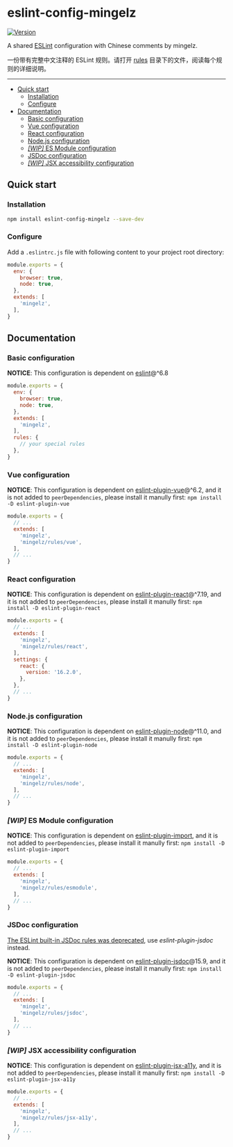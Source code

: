 # eslint-config-mingelz

[![Version](https://img.shields.io/npm/v/eslint-config-mingelz.svg?style=flat)](https://www.npmjs.com/package/eslint-config-mingelz)

A shared [ESLint](https://eslint.org) configuration with Chinese comments by mingelz.

一份带有完整中文注释的 ESLint 规则。请打开 [rules](./rules) 目录下的文件，阅读每个规则的详细说明。

---

* [Quick start](#quick-start)
  * [Installation](#installation)
  * [Configure](#configure)
* [Documentation](#documentation)
  * [Basic configuration](#basic-configuration)
  * [Vue configuration](#vue-configuration)
  * [React configuration](#react-configuration)
  * [Node.js configuration](#nodejs-configuration)
  * [*[WIP]* ES Module configuration](#wip-es-module-configuration)
  * [JSDoc configuration](#jsdoc-configuration)
  * [*[WIP]* JSX accessibility configuration](#wip-jsx-accessibility-configuration)

## Quick start

### Installation

```sh
npm install eslint-config-mingelz --save-dev
```

### Configure

Add a `.eslintrc.js` file with following content to your project root directory:

```js
module.exports = {
  env: {
    browser: true,
    node: true,
  },
  extends: [
    'mingelz',
  ],
}
```

## Documentation

### Basic configuration

**NOTICE**:
This configuration is dependent on [eslint](https://eslint.org)@^6.8

```js
module.exports = {
  env: {
    browser: true,
    node: true,
  },
  extends: [
    'mingelz',
  ],
  rules: {
    // your special rules
  },
}
```

### Vue configuration

**NOTICE**:
This configuration is dependent on [eslint-plugin-vue](https://github.com/vuejs/eslint-plugin-vue)@^6.2,
and it is not added to `peerDependencies`,
please install it manully first: `npm install -D eslint-plugin-vue`

```js
module.exports = {
  // ...
  extends: [
    'mingelz',
    'mingelz/rules/vue',
  ],
  // ...
}
```

### React configuration

**NOTICE**:
This configuration is dependent on [eslint-plugin-react](https://github.com/yannickcr/eslint-plugin-react)@^7.19,
and it is not added to `peerDependencies`,
please install it manully first: `npm install -D eslint-plugin-react`

```js
module.exports = {
  // ...
  extends: [
    'mingelz',
    'mingelz/rules/react',
  ],
  settings: {
    react: {
      version: '16.2.0',
    },
  },
  // ...
}
```

### Node.js configuration

**NOTICE**:
This configuration is dependent on [eslint-plugin-node](https://github.com/mysticatea/eslint-plugin-node)@^11.0,
and it is not added to `peerDependencies`,
please install it manully first: `npm install -D eslint-plugin-node`

```js
module.exports = {
  // ...
  extends: [
    'mingelz',
    'mingelz/rules/node',
  ],
  // ...
}
```

### *[WIP]* ES Module configuration

**NOTICE**:
This configuration is dependent on [eslint-plugin-import](https://github.com/benmosher/eslint-plugin-import),
and it is not added to `peerDependencies`,
please install it manully first: `npm install -D eslint-plugin-import`

```js
module.exports = {
  // ...
  extends: [
    'mingelz',
    'mingelz/rules/esmodule',
  ],
  // ...
}
```

### JSDoc configuration

[The ESLint built-in JSDoc rules was deprecated](https://eslint.org/blog/2018/11/jsdoc-end-of-life), use *eslint-plugin-jsdoc* instead.

**NOTICE**:
This configuration is dependent on [eslint-plugin-jsdoc](https://github.com/gajus/eslint-plugin-jsdoc)@15.9,
and it is not added to `peerDependencies`,
please install it manully first: `npm install -D eslint-plugin-jsdoc`

```js
module.exports = {
  // ...
  extends: [
    'mingelz',
    'mingelz/rules/jsdoc',
  ],
  // ...
}
```

### *[WIP]* JSX accessibility configuration

**NOTICE**:
This configuration is dependent on [eslint-plugin-jsx-a11y](https://github.com/evcohen/eslint-plugin-jsx-a11y),
and it is not added to `peerDependencies`,
please install it manully first: `npm install -D eslint-plugin-jsx-a11y`

```js
module.exports = {
  // ...
  extends: [
    'mingelz',
    'mingelz/rules/jsx-a11y',
  ],
  // ...
}
```
